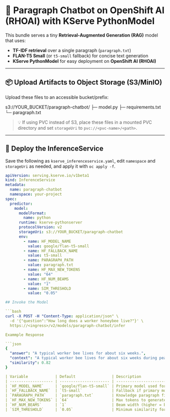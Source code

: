 # 📘 Paragraph Chatbot on OpenShift AI (RHOAI) with KServe PythonModel

This bundle serves a tiny **Retrieval-Augmented Generation (RAG)** model that uses:

- **TF-IDF retrieval** over a single paragraph (`paragraph.txt`)
- **FLAN-T5 Small** (or `t5-small` fallback) for concise text generation
- **KServe PythonModel** for easy deployment on **OpenShift AI (RHOAI)**

---

## 📦 Upload Artifacts to Object Storage (S3/MinIO)

Upload these files to an accessible bucket/prefix:

s3://YOUR_BUCKET/paragraph-chatbot/
├─ model.py
├─ requirements.txt
└─ paragraph.txt


> 💡 If using PVC instead of S3, place these files in a mounted PVC directory and set `storageUri` to `pvc://<pvc-name>/<path>`.

---

## 🚀 Deploy the InferenceService

Save the following as `kserve_inferenceservice.yaml`, edit `namespace` and `storageUri` as needed, and apply it with `oc apply -f`.

```yaml
apiVersion: serving.kserve.io/v1beta1
kind: InferenceService
metadata:
  name: paragraph-chatbot
  namespace: your-project
spec:
  predictor:
    model:
      modelFormat:
        name: python
      runtime: kserve-pythonserver
      protocolVersion: v2
      storageUri: s3://YOUR_BUCKET/paragraph-chatbot
      env:
        - name: HF_MODEL_NAME
          value: google/flan-t5-small
        - name: HF_FALLBACK_NAME
          value: t5-small
        - name: PARAGRAPH_PATH
          value: paragraph.txt
        - name: HF_MAX_NEW_TOKENS
          value: "64"
        - name: HF_NUM_BEAMS
          value: "1"
        - name: SIM_THRESHOLD
          value: "0.05"

## Invoke the Model

```bash
curl -X POST -H "Content-Type: application/json" \
  -d '{"question":"How long does a worker honeybee live?"}' \
  https://<ingress>/v2/models/paragraph-chatbot/infer

Exammple Response

```json
{
  "answer": "A typical worker bee lives for about six weeks.",
  "context": "A typical worker bee lives for about six weeks during peak season and spends much of its life foraging.",
  "similarity": 0.82
}

| Variable            | Default                | Description                              |
| ------------------- | ---------------------- | ---------------------------------------- |
| `HF_MODEL_NAME`     | `google/flan-t5-small` | Primary model used for generation        |
| `HF_FALLBACK_NAME`  | `t5-small`             | Fallback if primary model is unavailable |
| `PARAGRAPH_PATH`    | `paragraph.txt`        | Knowledge paragraph file path            |
| `HF_MAX_NEW_TOKENS` | `64`                   | Max tokens to generate                   |
| `HF_NUM_BEAMS`      | `1`                    | Beam width (higher = better, slower)     |
| `SIM_THRESHOLD`     | `0.05`                 | Minimum similarity for retrieval match   |
